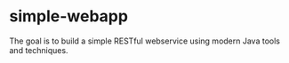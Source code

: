 # simple-webapp

The goal is to build a simple RESTful webservice using modern Java tools and
techniques.
